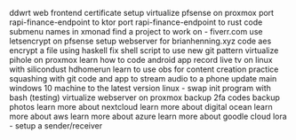 ddwrt web frontend certificate setup
virtualize pfsense on proxmox
port rapi-finance-endpoint to ktor
port rapi-finance-endpoint to rust
code submenu names in xmonad
find a project to work on - fiverr.com
use letsencrypt on pfsense
setup webserver for brianhenning.xyz
code aes encrypt a file using haskell
fix shell script to use new git pattern
virtualize pihole on proxmox
learn how to code android app
record live tv on linux with silicondust hdhomerun
learn to use obs for content creation
practice squashing with git
code and app to stream audio to a phone
update main windows 10 machine to the latest version
linux - swap init program with bash (testing)
virtualize webserver on proxmox
backup 2fa codes
backup photos
learn more about nextcloud
learn more about digital ocean
learn more about aws
learn more about azure
learn more about goodle cloud
lora - setup a sender/receiver
